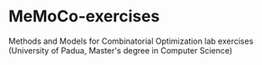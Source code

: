 # MeMoCo-exercises
Methods and Models for Combinatorial Optimization lab exercises (University of Padua, Master's degree in Computer Science)
